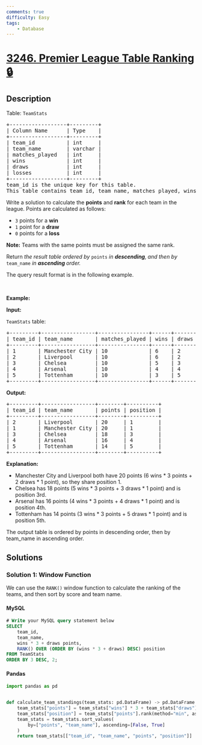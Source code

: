 ```yaml
---
comments: true
difficulty: Easy
tags:
    - Database
---
```


<!-- problem:start -->

# [3246. Premier League Table Ranking 🔒](https://leetcode.com/problems/premier-league-table-ranking)

## Description

<!-- description:start -->

<p>Table: <code>TeamStats</code></p>

<pre>
+------------------+---------+
| Column Name      | Type    |
+------------------+---------+
| team_id          | int     |
| team_name        | varchar |
| matches_played   | int     |
| wins             | int     |
| draws            | int     |
| losses           | int     |
+------------------+---------+
team_id is the unique key for this table.
This table contains team id, team name, matches_played, wins, draws, and losses.
</pre>

<p>Write a solution to calculate the <strong>points</strong> and <strong>rank</strong> for each team in the league. Points are calculated as follows:</p>

<ul>
	<li><code>3</code> points for a <strong>win</strong></li>
	<li><code>1</code> point for a <strong>draw</strong></li>
	<li><code>0</code> points for a <strong>loss</strong></li>
</ul>

<p><strong>Note:</strong>&nbsp;Teams with the same points must be assigned the same rank.</p>

<p>Return <em>the result table ordered by</em> <code>points</code>&nbsp;<em>in&nbsp;<strong>descending</strong>,<strong>&nbsp;</strong>and then by</em> <code>team_name</code> <em>in <strong>ascending </strong>order.</em></p>

<p>The query result format is in the following example.</p>

<p>&nbsp;</p>
<p><strong class="example">Example:</strong></p>

<div class="example-block">
<p><strong>Input:</strong></p>

<p><code>TeamStats</code> table:</p>

<pre class="example-io">
+---------+-----------------+----------------+------+-------+--------+
| team_id | team_name       | matches_played | wins | draws | losses |
+---------+-----------------+----------------+------+-------+--------+
| 1       | Manchester City | 10             | 6    | 2     | 2      |
| 2       | Liverpool       | 10             | 6    | 2     | 2      |
| 3       | Chelsea         | 10             | 5    | 3     | 2      |
| 4       | Arsenal         | 10             | 4    | 4     | 2      |
| 5       | Tottenham       | 10             | 3    | 5     | 2      |
+---------+-----------------+----------------+------+-------+--------+
</pre>

<p><strong>Output:</strong></p>

<pre class="example-io">
+---------+-----------------+--------+----------+
| team_id | team_name       | points | position |
+---------+-----------------+--------+----------+
| 2       | Liverpool       | 20     | 1        |
| 1       | Manchester City | 20     | 1        |
| 3       | Chelsea         | 18     | 3        |
| 4       | Arsenal         | 16     | 4        |
| 5       | Tottenham       | 14     | 5        |
+---------+-----------------+--------+----------+
</pre>

<p><strong>Explanation:</strong></p>

<ul>
	<li>Manchester City and Liverpool both have 20 points (6 wins * 3 points + 2 draws * 1 point), so they share position 1.</li>
	<li>Chelsea has 18 points (5 wins * 3 points + 3 draws * 1 point) and is position 3rd.</li>
	<li>Arsenal has 16 points (4 wins * 3 points + 4 draws * 1 point) and is position 4th.</li>
	<li>Tottenham has 14 points (3 wins * 3 points + 5 draws * 1 point) and is position 5th.</li>
</ul>

<p>The output table is ordered by points in descending order, then by team_name in ascending order.</p>
</div>

<!-- description:end -->

## Solutions

<!-- solution:start -->

### Solution 1: Window Function

We can use the `RANK()` window function to calculate the ranking of the teams, and then sort by score and team name.

<!-- tabs:start -->

#### MySQL

```sql
# Write your MySQL query statement below
SELECT
    team_id,
    team_name,
    wins * 3 + draws points,
    RANK() OVER (ORDER BY (wins * 3 + draws) DESC) position
FROM TeamStats
ORDER BY 3 DESC, 2;
```

#### Pandas

```python
import pandas as pd


def calculate_team_standings(team_stats: pd.DataFrame) -> pd.DataFrame:
    team_stats["points"] = team_stats["wins"] * 3 + team_stats["draws"]
    team_stats["position"] = team_stats["points"].rank(method="min", ascending=False)
    team_stats = team_stats.sort_values(
        by=["points", "team_name"], ascending=[False, True]
    )
    return team_stats[["team_id", "team_name", "points", "position"]]
```

<!-- tabs:end -->

<!-- solution:end -->

<!-- problem:end -->
